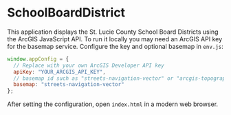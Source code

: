 # SchoolBoardDistrict

This application displays the St. Lucie County School Board Districts using the ArcGIS JavaScript API. To run it locally you may need an ArcGIS API key for the basemap service. Configure the key and optional basemap in `env.js`:

```javascript
window.appConfig = {
  // Replace with your own ArcGIS Developer API key
  apiKey: "YOUR_ARCGIS_API_KEY",
  // basemap id such as "streets-navigation-vector" or "arcgis-topographic"
  basemap: "streets-navigation-vector"
};
```

After setting the configuration, open `index.html` in a modern web browser.

